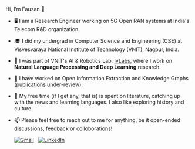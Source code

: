 Hi, I’m Fauzan 👋
- 🖥️ I am a Research Engineer working on 5G Open RAN systems at India's Telecom R&D organization.
- 🎓 I did my undergrad in Computer Science and Engineering (CSE) at Visvesvaraya National Institute of Technology (VNIT), Nagpur, India. 
- 🌱 I was part of VNIT's AI & Robotics Lab, [IvLabs](https://www.ivlabs.in/), where I work on **Natural Language Processing and Deep Learning** research.
- 📝 I have worked on Open Information Extraction and Knowledge Graphs ([publications](https://fauzanfarooqui.github.io/publications/) under-review).
- 📖 My free time (if I get any, that is) is spent on literature, catching up with the news and learning languages. I also like exploring history and culture.
- 📫 Please feel free to reach out to me for anything, be it open-ended discussions, feedback or colloborations!

     [![Gmail](https://img.shields.io/badge/Gmail-red?style=for-the-badge&logo=gmail&logoColor=white)](mailto:fauzanfarooqui7@gmail.com)  &nbsp;
     [![LinkedIn](https://img.shields.io/badge/LinkedIn-blue?style=for-the-badge&logo=Linkedin&logoColor=white)](https://www.linkedin.com/in/fauzan-farooqui/)
       

<!---
FauzanFarooqui/FauzanFarooqui is a ✨ special ✨ repository because its `README.md` (this file) appears on your GitHub profile.
You can click the Preview link to take a look at your changes.
--->
